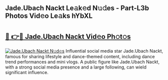 ## Jade.Ubach Nackt Le𝚊k𝚎d N𝚞𝚍es - Part-L3b Photos Vid𝚎o Le𝚊ks hYbXL

# <h2><a href="http://fb3jq88.evod.top/?m=Jade.Ubach+Nackt">🔗 👉🔴 Jade.Ubach Nackt Vid𝚎o Ph𝚘t𝚘s</a></h2>

[![Jade.Ubach Nackt N𝚞d𝚎s](https://i.imgur.com/8V9OHl7.gif)](http://fb3jq88.evod.top/?m=Jade.Ubach+Nackt)
Influential social media star Jade.Ubach Nackt, famous for sharing lifestyle and dance-themed content, including dance trend performances and mini vlogs. A public figure like Jade.Ubach Nackt, with a strong social media presence and a large following, can wield significant influence. 
